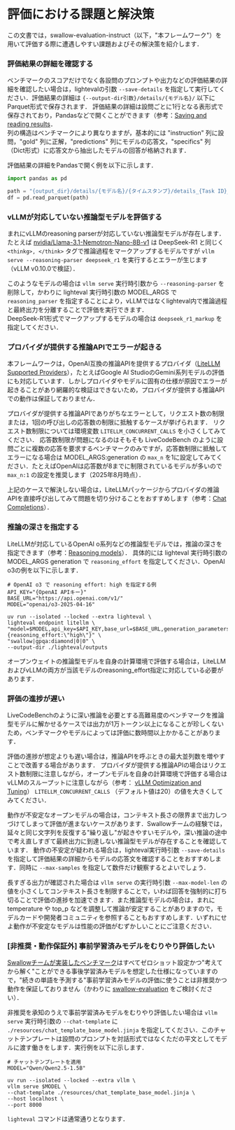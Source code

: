 # 評価における課題と解決策

この文書では，swallow-evaluation-instruct（以下，"本フレームワーク"）を用いて評価する際に遭遇しやすい課題およびその解決策を紹介します．  

### 評価結果の詳細を確認する

ベンチマークのスコアだけでなく各設問のプロンプトや出力などの評価結果の詳細を確認したい場合は，lightevalの引数 `--save-details` を指定して実行してください．評価結果の詳細は `{--output-dir引数}/details/{モデル名}/` 以下にParquet形式で保存されます．
評価結果の詳細は設問ごとに1行となる表形式で保存されており，Pandasなどで開くことができます（参考：[Saving and reading results](https://huggingface.co/docs/lighteval/v0.8.0/en/saving-and-reading-results)．  
列の構造はベンチマークにより異なりますが，基本的には "instruction" 列に設問，"gold" 列に正解，"predictions" 列にモデルの応答文，"specifics" 列（Dict形式）に応答文から抽出したモデルの回答が格納されます．

評価結果の詳細をPandasで開く例を以下に示します．

```python
import pandas as pd

path = "{output_dir}/details/{モデル名}/{タイムスタンプ}/details_{Task ID}_{タイムスタンプ}.parquet"
df = pd.read_parquet(path)
```

### vLLMが対応していない推論型モデルを評価する

まれにvLLMのreasoning parserが対応していない推論型モデルが存在します．たとえば [nvidia/Llama-3.1-Nemotron-Nano-8B-v1](https://huggingface.co/nvidia/Llama-3.1-Nemotron-Nano-8B-v1) は DeepSeek-R1 と同じく `<thinkg>, </think>` タグで推論過程をマークアップするモデルですが `vllm serve --reasoning-parser deepseek_r1` を実行するとエラーが生じます（vLLM v0.10.0で検証）．  

このようなモデルの場合は `vllm serve` 実行時引数から `--reasoning-parser` を削除して，かわりに lighteval 実行時引数の MODEL_ARGS で `reasoning_parser` を指定することにより，vLLMではなくlighteval内で推論過程と最終出力を分離することで評価を実行できます．  
DeepSeek-R1形式でマークアップするモデルの場合は `deepseek_r1_markup` を指定してください．

### プロバイダが提供する推論APIでエラーが起きる

本フレームワークは，OpenAI互換の推論APIを提供するプロバイダ（[LiteLLM Supported Providers](https://docs.litellm.ai/docs/providers)），たとえばGoogle AI StudioのGemini系列モデルの評価にも対応しています．しかしプロバイダやモデルに固有の仕様が原因でエラーが起きることがあり網羅的な検証はできないため，プロバイダが提供する推論APIでの動作は保証しておりません．  

プロバイダが提供する推論APIでありがちなエラーとして，リクエスト数の制限または，1回の呼び出しの応答数の制限に抵触するケースが挙げられます．
リクエスト数制限については環境変数 `LITELLM_CONCURRENT_CALLS` を小さくしてみてください．
応答数制限が問題になるのはそもそも LiveCodeBench のように設問ごとに複数の応答を要求するベンチマークのみですが，応答数制限に抵触してエラーになる場合は MODEL_ARGS:generation の `max_n` を1に設定してみてください．たとえばOpenAIは応答数が8までに制限されているモデルが多いので `max_n:1` の設定を推奨します（2025年8月時点）．

上記のケースで解決しない場合は，LiteLLMパッケージからプロバイダの推論APIを直接呼び出してみて問題を切り分けることをおすすめします（参考：[Chat Completions](https://docs.litellm.ai/docs/completion)）．

### 推論の深さを指定する

LiteLLMが対応しているOpenAI o系列などの推論型モデルでは，推論の深さを指定できます（参考：[Reasoning models](https://platform.openai.com/docs/guides/reasoning)）．
具体的には lighteval 実行時引数の MODEL_ARGS generation で `reasoning_effort` を指定してください．OpenAI o3の例を以下に示します．

```
# OpenAI o3 で reasoning effort: high を指定する例
API_KEY="{OpenAI APIキー}"
BASE_URL="https://api.openai.com/v1/"
MODEL="openai/o3-2025-04-16"

uv run --isolated --locked --extra lighteval \
lighteval endpoint litellm \
"model=$MODEL,api_key=$API_KEY,base_url=$BASE_URL,generation_parameters={reasoning_effort:\"high\"}" \
"swallow|gpqa:diamond|0|0" \
--output-dir ./lighteval/outputs
```

オープンウェイトの推論型モデルを自身の計算環境で評価する場合は，LiteLLMおよびvLLMの両方が当該モデルのreasoning_effort指定に対応している必要があります．

### 評価の進捗が遅い

LiveCodeBenchのように深い推論を必要とする高難易度のベンチマークを推論型モデルに解かせるケースでは出力が1万トークン以上になることが珍しくないため，ベンチマークやモデルによっては評価に数時間以上かかることがあります．

評価の進捗が想定よりも遅い場合は，推論APIを呼ぶときの最大並列数を増やすことで改善する場合があります．
プロバイダが提供する推論APIの場合はリクエスト数制限に注意しながら，オープンモデルを自身の計算環境で評価する場合はvLLMのスループットに注意しながら（参考： [vLLM Optimization and Tuning](https://docs.vllm.ai/en/latest/configuration/optimization.htm)） `LITELLM_CONCURRENT_CALLS` （デフォルト値は20）の値を大きくしてみてください．

動作が不安定なオープンモデルの場合は，コンテキスト長さの限界まで出力しつづけてしまって評価が進まないケースがあります．Swallowチームの経験では，延々と同じ文字列を反復する"繰り返し"が起きやすいモデルや，深い推論の途中で考え直しすぎて最終出力に到達しない推論型モデルが存在することを確認しています．
動作の不安定が疑われる場合は，lighteval実行時引数 `--save-details` を指定して評価結果の詳細からモデルの応答文を確認することをおすすめします．同時に `--max-samples` を指定して数件だけ観察するとよいでしょう．

長すぎる出力が確認された場合は `vllm serve` の実行時引数 `--max-model-len` の値を小さくしてコンテキスト長さを制限することで，いわば回答を強制的に打ち切ることで評価の進捗を加速できます．また推論型モデルの場合は，まれに temperature や top_p などを調整して推論が安定することがありますので，モデルカードや開発者コミュニティを参照することもおすすめします．いずれにせよ動作が不安定なモデルは性能の評価がむずかしいことにご注意ください．  

### [非推奨・動作保証外] 事前学習済みモデルをむりやり評価したい

[Swallowチームが実装したベンチマーク](./BENCHMARKS.md)はすべてゼロショット設定かつ"考えてから解く"ことができる事後学習済みモデルを想定した仕様になっていますので，"続きの単語を予測する"事前学習済みモデルの評価に使うことは非推奨かつ動作を保証しておりません（かわりに [swallow-evaluation](https://github.com/swallow-llm/swallow-evaluation) をご検討ください）．

非推奨を承知のうえで事前学習済みモデルをむりやり評価したい場合は `vllm serve` 実行時引数の `--chat-template` に `./resources/chat_template_base_model.jinja` を指定してください．このチャットテンプレートは設問のプロンプトを対話形式ではなくただの平文としてモデルに渡す働きをします．実行例を以下に示します．

```
# チャットテンプレートを適用
MODEL="Qwen/Qwen2.5-1.5B"

uv run --isolated --locked --extra vllm \
vllm serve $MODEL \
--chat-template ./resources/chat_template_base_model.jinja \
--host localhost \
--port 8000
```

`lighteval` コマンドは通常通りとなります．
